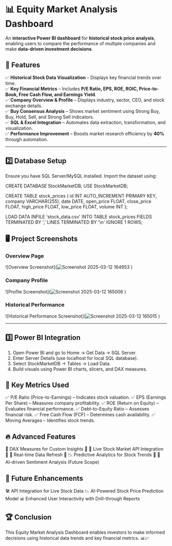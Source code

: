 # 📊 Equity Market Analysis Dashboard

An **interactive Power BI dashboard** for **historical stock price analysis**, enabling users to compare the performance of multiple companies and make **data-driven investment decisions**.

## 🚀 Features

✅ **Historical Stock Data Visualization** – Displays key financial trends over time.  
✅ **Key Financial Metrics** – Includes **P/E Ratio, EPS, ROE, ROIC, Price-to-Book, Free Cash Flow, and Earnings Yield**.  
✅ **Company Overview & Profile** – Displays industry, sector, CEO, and stock exchange details.  
✅ **Buy Consensus Analysis** – Shows market sentiment using Strong Buy, Buy, Hold, Sell, and Strong Sell indicators.  
✅ **SQL & Excel Integration** – Automates data extraction, transformation, and visualization.  
✅ **Performance Improvement** – Boosts market research efficiency by **40%** through automation.  

---

## 2️⃣ Database Setup

Ensure you have SQL Server/MySQL installed. Import the dataset using:


CREATE DATABASE StockMarketDB;
USE StockMarketDB;

CREATE TABLE stock_prices (
    id INT AUTO_INCREMENT PRIMARY KEY,
    company VARCHAR(255),
    date DATE,
    open_price FLOAT,
    close_price FLOAT,
    high_price FLOAT,
    low_price FLOAT,
    volume INT
);

LOAD DATA INFILE 'stock_data.csv'
INTO TABLE stock_prices
FIELDS TERMINATED BY ','
LINES TERMINATED BY '\n'
IGNORE 1 ROWS;






## 🖥️ Project Screenshots

### **Overview Page**
![Overview Screenshot](![Screenshot 2025-03-12 164953](https://github.com/user-attachments/assets/6d23b65c-d94f-4644-8f85-569a46d35820)
)

### **Company Profile**
![Profile Screenshot](![Screenshot 2025-03-12 165006](https://github.com/user-attachments/assets/f1553286-5a91-45a8-aad1-2d81b27ece31)
)

### **Historical Performance**
![Historical Performance Screenshot](![Screenshot 2025-03-12 165015](https://github.com/user-attachments/assets/88247e42-1e5c-4168-8fe1-f7f537861461)
)

---
## 3️⃣ Power BI Integration

1. Open Power BI and go to Home → Get Data → SQL Server.
2. Enter Server Details (use localhost for local SQL database).
3. Select StockMarketDB → Tables → Load Data.
4. Build visuals using Power BI charts, slicers, and DAX measures.

## 📌 Key Metrics Used

✅ P/E Ratio (Price-to-Earnings) – Indicates stock valuation.
✅ EPS (Earnings Per Share) – Measures company profitability.
✅ ROE (Return on Equity) – Evaluates financial performance.
✅ Debt-to-Equity Ratio – Assesses financial risk.
✅ Free Cash Flow (FCF) – Determines cash availability.
✅ Moving Averages – Identifies stock trends.

## 🔥 Advanced Features

🔹 DAX Measures for Custom Insights
🔹 🔄 Live Stock Market API Integration
🔹 📡 Real-time Data Refresh
🔹 📉 Predictive Analytics for Stock Trends
🔹 📌 AI-driven Sentiment Analysis (Future Scope)

## 🚀 Future Enhancements

🛠 API Integration for Live Stock Data
📉 AI-Powered Stock Price Prediction Model
📊 Enhanced User Interactivity with Drill-through Reports


## 🏆 Conclusion

This Equity Market Analysis Dashboard enables investors to make informed decisions using historical data trends and key financial metrics. 📊📈
